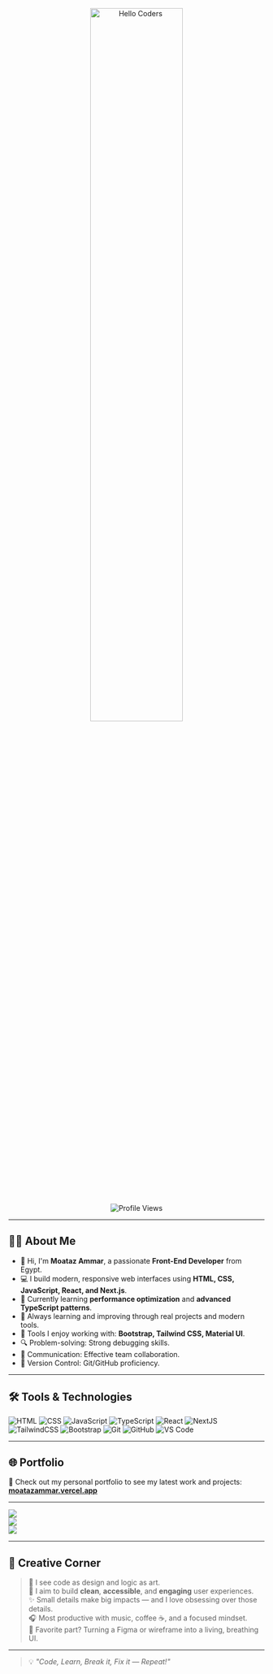 <div align="center" width="50">

<img src="https://github.com/SP-XD/SP-XD/blob/main/images/hellocoders_rounded.gif?raw=true" alt="Hello Coders" width="60%"/> <br>

![Profile Views](https://komarev.com/ghpvc/?username=MoatazAmmar&style=flat&color=orange&label=PROFILE+VIEWS)

</div>

---

## 🙋‍♂️ About Me

- 👋 Hi, I'm **Moataz Ammar**, a passionate **Front-End Developer** from Egypt.
- 💻 I build modern, responsive web interfaces using **HTML, CSS, JavaScript, React, and Next.js**.
- 🚀 Currently learning **performance optimization** and **advanced TypeScript patterns**.
- 🧠 Always learning and improving through real projects and modern tools.
- 📍 Tools I enjoy working with: **Bootstrap, Tailwind CSS, Material UI**.
- 🔍 Problem-solving: Strong debugging skills.
- 💬 Communication: Effective team collaboration.
- 📝 Version Control: Git/GitHub proficiency.

---

## 🛠️ Tools & Technologies

![HTML](https://img.shields.io/badge/HTML5-E34F26?style=flat&logo=html5&logoColor=white)
![CSS](https://img.shields.io/badge/CSS3-1572B6?style=flat&logo=css3&logoColor=white)
![JavaScript](https://img.shields.io/badge/JavaScript-F7DF1E?style=flat&logo=javascript&logoColor=black)
![TypeScript](https://img.shields.io/badge/TypeScript-007ACC?style=flat&logo=typescript&logoColor=white)
![React](https://img.shields.io/badge/React-20232A?style=flat&logo=react&logoColor=61DAFB)
![NextJS](https://img.shields.io/badge/Next.js-000000?style=flat&logo=next.js&logoColor=white)
![TailwindCSS](https://img.shields.io/badge/Tailwind_CSS-38B2AC?style=flat&logo=tailwind-css&logoColor=white)
![Bootstrap](https://img.shields.io/badge/Bootstrap-563D7C?style=flat&logo=bootstrap&logoColor=white)
![Git](https://img.shields.io/badge/GIT-E44C30?style=flat&logo=git&logoColor=white)
![GitHub](https://img.shields.io/badge/GitHub-181717?style=flat&logo=github&logoColor=white)
![VS Code](https://img.shields.io/badge/VSCode-007ACC?style=flat&logo=visual%20studio%20code&logoColor=white)

---

## 🌐 Portfolio

🔗 Check out my personal portfolio to see my latest work and projects:  
**[moatazammar.vercel.app](https://moataz-ammar-portfolio.vercel.app/)**

---

![](https://github-readme-stats.vercel.app/api?username=sunil9813&theme=radical&hide_border=false&include_all_commits=false&count_private=false)<br/>
![](https://github-readme-streak-stats.herokuapp.com/?user=sunil9813&theme=radical&hide_border=false)<br/>
![](https://github-readme-stats.vercel.app/api/top-langs/?username=sunil9813&theme=radical&hide_border=false&include_all_commits=false&count_private=false&layout=compact)

---


## 🎨 Creative Corner

> 🧩 I see code as design and logic as art.  
> 🎯 I aim to build **clean**, **accessible**, and **engaging** user experiences.  
> ✨ Small details make big impacts — and I love obsessing over those details.  
> 🎧 Most productive with music, coffee ☕, and a focused mindset.  
> 🚧 Favorite part? Turning a Figma or wireframe into a living, breathing UI.

---

> 💡 *"Code, Learn, Break it, Fix it — Repeat!"*
